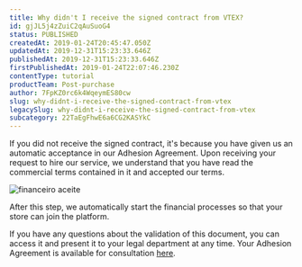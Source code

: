 ```yaml
---
title: Why didn't I receive the signed contract from VTEX?
id: gjJL5j4zZuiC2qAuSuoG4
status: PUBLISHED
createdAt: 2019-01-24T20:45:47.050Z
updatedAt: 2019-12-31T15:23:33.646Z
publishedAt: 2019-12-31T15:23:33.646Z
firstPublishedAt: 2019-01-24T22:07:46.230Z
contentType: tutorial
productTeam: Post-purchase
author: 7FpKZ0rc6k4WqeymES80cw
slug: why-didnt-i-receive-the-signed-contract-from-vtex
legacySlug: why-didnt-i-receive-the-signed-contract-from-vtex
subcategory: 22TaEgFhwE6a6CG2KASYkC
---
```


If you did not receive the signed contract, it's because you have given us an automatic acceptance in our Adhesion Agreement. Upon receiving your request to hire our service, we understand that you have read the commercial terms contained in it and accepted our terms.

![financeiro aceite](https://images.ctfassets.net/alneenqid6w5/5Rz88oB8bKI6OCsGI4kKWY/fc3648cc7f18b0659050f50cfd923f85/financeiro_aceite.PNG)

After this step, we automatically start the financial processes so that your store can join the platform.

If you have any questions about the validation of this document, you can access it and present it to your legal department at any time. Your Adhesion Agreement is available for consultation [here](https://drive.google.com/file/d/0B6PmWThz9TZZZkt4M1QxZXVPdXc/view).
